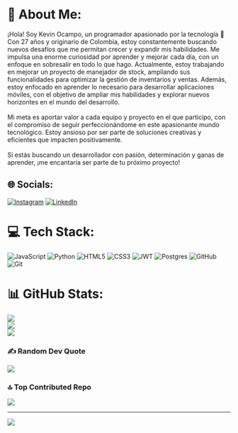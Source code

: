 # 💫 About Me:

¡Hola! Soy Kevin Ocampo, un programador apasionado por la tecnología 🚀<br> Con 27 años y originario de Colombia, estoy constantemente buscando nuevos desafíos que me permitan crecer y expandir mis habilidades. Me impulsa una enorme curiosidad por aprender y mejorar cada día, con un enfoque en sobresalir en todo lo que hago. Actualmente, estoy trabajando en mejorar un proyecto de manejador de stock, ampliando sus funcionalidades para optimizar la gestión de inventarios y ventas. Además, estoy enfocado en aprender lo necesario para desarrollar aplicaciones móviles, con el objetivo de ampliar mis habilidades y explorar nuevos horizontes en el mundo del desarrollo.<br><br> Mi meta es aportar valor a cada equipo y proyecto en el que participo, con el compromiso de seguir perfeccionándome en este apasionante mundo tecnológico. Estoy ansioso por ser parte de soluciones creativas y eficientes que impacten positivamente.<br><br> Si estás buscando un desarrollador con pasión, determinación y ganas de aprender, ¡me encantaría ser parte de tu próximo proyecto!


## 🌐 Socials:
[![Instagram](https://img.shields.io/badge/Instagram-%23E4405F.svg?logo=Instagram&logoColor=white)](https://instagram.com/k_ocampo811) [![LinkedIn](https://img.shields.io/badge/LinkedIn-%230077B5.svg?logo=linkedin&logoColor=white)](https://linkedin.com/in/ocampo81) 

# 💻 Tech Stack:
![JavaScript](https://img.shields.io/badge/javascript-%23323330.svg?style=for-the-badge&logo=javascript&logoColor=%23F7DF1E) ![Python](https://img.shields.io/badge/python-3670A0?style=for-the-badge&logo=python&logoColor=ffdd54) ![HTML5](https://img.shields.io/badge/html5-%23E34F26.svg?style=for-the-badge&logo=html5&logoColor=white) ![CSS3](https://img.shields.io/badge/css3-%231572B6.svg?style=for-the-badge&logo=css3&logoColor=white) ![JWT](https://img.shields.io/badge/JWT-black?style=for-the-badge&logo=JSON%20web%20tokens) ![Postgres](https://img.shields.io/badge/postgres-%23316192.svg?style=for-the-badge&logo=postgresql&logoColor=white) ![GitHub](https://img.shields.io/badge/github-%23121011.svg?style=for-the-badge&logo=github&logoColor=white) ![Git](https://img.shields.io/badge/git-%23F05033.svg?style=for-the-badge&logo=git&logoColor=white)
# 📊 GitHub Stats:
![](https://github-readme-stats.vercel.app/api?username=Ocampo81&theme=dark&hide_border=false&include_all_commits=false&count_private=false)<br/>
![](https://github-readme-streak-stats.herokuapp.com/?user=Ocampo81&theme=dark&hide_border=false)<br/>
![](https://github-readme-stats.vercel.app/api/top-langs/?username=Ocampo81&theme=dark&hide_border=false&include_all_commits=false&count_private=false&layout=compact)

### ✍️ Random Dev Quote
![](https://quotes-github-readme.vercel.app/api?type=horizontal&theme=radical)

### 🔝 Top Contributed Repo
![](https://github-contributor-stats.vercel.app/api?username=Ocampo81&limit=5&theme=dark&combine_all_yearly_contributions=true)

---
[![](https://visitcount.itsvg.in/api?id=Ocampo81&icon=0&color=0)](https://visitcount.itsvg.in)

<!-- Proudly created with GPRM ( https://gprm.itsvg.in ) -->
